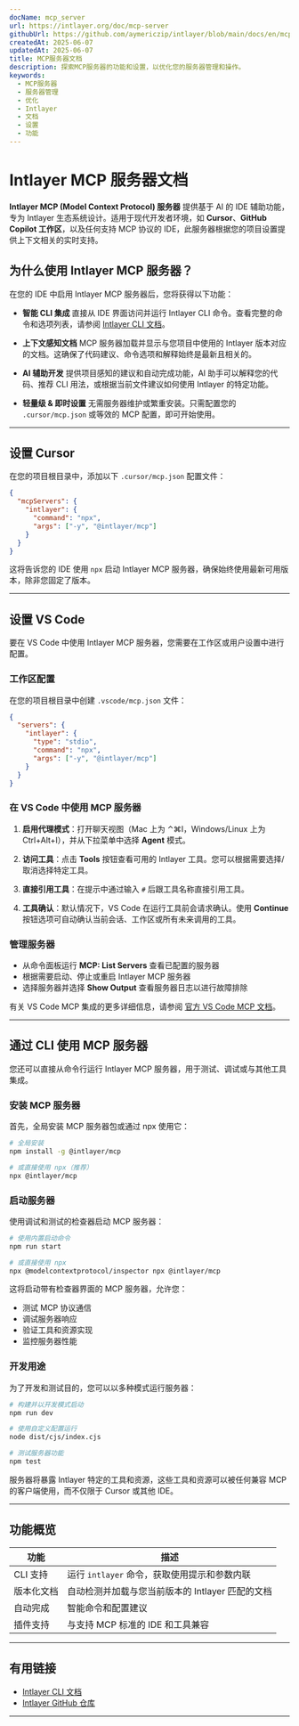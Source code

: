 ```yaml
---
docName: mcp_server
url: https://intlayer.org/doc/mcp-server
githubUrl: https://github.com/aymericzip/intlayer/blob/main/docs/en/mcp_server.md
createdAt: 2025-06-07
updatedAt: 2025-06-07
title: MCP服务器文档
description: 探索MCP服务器的功能和设置，以优化您的服务器管理和操作。
keywords:
  - MCP服务器
  - 服务器管理
  - 优化
  - Intlayer
  - 文档
  - 设置
  - 功能
---
```


# Intlayer MCP 服务器文档

**Intlayer MCP (Model Context Protocol) 服务器** 提供基于 AI 的 IDE 辅助功能，专为 Intlayer 生态系统设计。适用于现代开发者环境，如 **Cursor**、**GitHub Copilot 工作区**，以及任何支持 MCP 协议的 IDE，此服务器根据您的项目设置提供上下文相关的实时支持。

## 为什么使用 Intlayer MCP 服务器？

在您的 IDE 中启用 Intlayer MCP 服务器后，您将获得以下功能：

- **智能 CLI 集成**
  直接从 IDE 界面访问并运行 Intlayer CLI 命令。查看完整的命令和选项列表，请参阅 [Intlayer CLI 文档](https://github.com/aymericzip/intlayer/blob/main/docs/zh/intlayer_cli.md)。

- **上下文感知文档**
  MCP 服务器加载并显示与您项目中使用的 Intlayer 版本对应的文档。这确保了代码建议、命令选项和解释始终是最新且相关的。

- **AI 辅助开发**
  提供项目感知的建议和自动完成功能，AI 助手可以解释您的代码、推荐 CLI 用法，或根据当前文件建议如何使用 Intlayer 的特定功能。

- **轻量级 & 即时设置**
  无需服务器维护或繁重安装。只需配置您的 `.cursor/mcp.json` 或等效的 MCP 配置，即可开始使用。

---

## 设置 Cursor

在您的项目根目录中，添加以下 `.cursor/mcp.json` 配置文件：

```json
{
  "mcpServers": {
    "intlayer": {
      "command": "npx",
      "args": ["-y", "@intlayer/mcp"]
    }
  }
}
```

这将告诉您的 IDE 使用 `npx` 启动 Intlayer MCP 服务器，确保始终使用最新可用版本，除非您固定了版本。

---

## 设置 VS Code

要在 VS Code 中使用 Intlayer MCP 服务器，您需要在工作区或用户设置中进行配置。

### 工作区配置

在您的项目根目录中创建 `.vscode/mcp.json` 文件：

```json
{
  "servers": {
    "intlayer": {
      "type": "stdio",
      "command": "npx",
      "args": ["-y", "@intlayer/mcp"]
    }
  }
}
```

### 在 VS Code 中使用 MCP 服务器

1. **启用代理模式**：打开聊天视图（Mac 上为 ⌃⌘I，Windows/Linux 上为 Ctrl+Alt+I），并从下拉菜单中选择 **Agent** 模式。

2. **访问工具**：点击 **Tools** 按钮查看可用的 Intlayer 工具。您可以根据需要选择/取消选择特定工具。

3. **直接引用工具**：在提示中通过输入 `#` 后跟工具名称直接引用工具。

4. **工具确认**：默认情况下，VS Code 在运行工具前会请求确认。使用 **Continue** 按钮选项可自动确认当前会话、工作区或所有未来调用的工具。

### 管理服务器

- 从命令面板运行 **MCP: List Servers** 查看已配置的服务器
- 根据需要启动、停止或重启 Intlayer MCP 服务器
- 选择服务器并选择 **Show Output** 查看服务器日志以进行故障排除

有关 VS Code MCP 集成的更多详细信息，请参阅 [官方 VS Code MCP 文档](https://code.visualstudio.com/docs/copilot/chat/mcp-servers)。

---

## 通过 CLI 使用 MCP 服务器

您还可以直接从命令行运行 Intlayer MCP 服务器，用于测试、调试或与其他工具集成。

### 安装 MCP 服务器

首先，全局安装 MCP 服务器包或通过 npx 使用它：

```bash
# 全局安装
npm install -g @intlayer/mcp

# 或直接使用 npx（推荐）
npx @intlayer/mcp
```

### 启动服务器

使用调试和测试的检查器启动 MCP 服务器：

```bash
# 使用内置启动命令
npm run start

# 或直接使用 npx
npx @modelcontextprotocol/inspector npx @intlayer/mcp
```

这将启动带有检查器界面的 MCP 服务器，允许您：

- 测试 MCP 协议通信
- 调试服务器响应
- 验证工具和资源实现
- 监控服务器性能

### 开发用途

为了开发和测试目的，您可以以多种模式运行服务器：

```bash
# 构建并以开发模式启动
npm run dev

# 使用自定义配置运行
node dist/cjs/index.cjs

# 测试服务器功能
npm test
```

服务器将暴露 Intlayer 特定的工具和资源，这些工具和资源可以被任何兼容 MCP 的客户端使用，而不仅限于 Cursor 或其他 IDE。

---

## 功能概览

| 功能       | 描述                                             |
| ---------- | ------------------------------------------------ |
| CLI 支持   | 运行 `intlayer` 命令，获取使用提示和参数内联     |
| 版本化文档 | 自动检测并加载与您当前版本的 Intlayer 匹配的文档 |
| 自动完成   | 智能命令和配置建议                               |
| 插件支持   | 与支持 MCP 标准的 IDE 和工具兼容                 |

---

## 有用链接

- [Intlayer CLI 文档](https://github.com/aymericzip/intlayer/blob/main/docs/zh/intlayer_cli.md)
- [Intlayer GitHub 仓库](https://github.com/aymericzip/intlayer)

---
